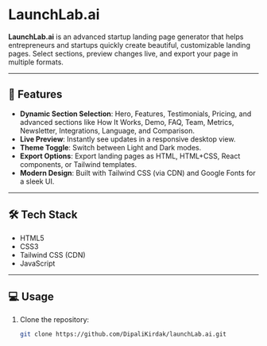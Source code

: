 # LaunchLab.ai

**LaunchLab.ai** is an advanced startup landing page generator that helps entrepreneurs and startups quickly create beautiful, customizable landing pages. Select sections, preview changes live, and export your page in multiple formats.

---

## 🚀 Features

- **Dynamic Section Selection**: Hero, Features, Testimonials, Pricing, and advanced sections like How It Works, Demo, FAQ, Team, Metrics, Newsletter, Integrations, Language, and Comparison.
- **Live Preview**: Instantly see updates in a responsive desktop view.
- **Theme Toggle**: Switch between Light and Dark modes.
- **Export Options**: Export landing pages as HTML, HTML+CSS, React components, or Tailwind templates.
- **Modern Design**: Built with Tailwind CSS (via CDN) and Google Fonts for a sleek UI.

---

## 🛠 Tech Stack

- HTML5
- CSS3
- Tailwind CSS (CDN)
- JavaScript

---

## 💻 Usage

1. Clone the repository:  
   ```bash
   git clone https://github.com/DipaliKirdak/launchLab.ai.git
